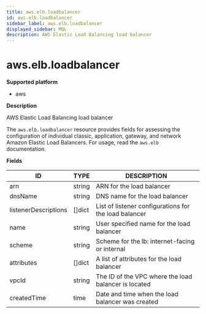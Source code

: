 ```yaml
---
title: aws.elb.loadbalancer
id: aws.elb.loadbalancer
sidebar_label: aws.elb.loadbalancer
displayed_sidebar: MQL
description: AWS Elastic Load Balancing load balancer
---
```


# aws.elb.loadbalancer

**Supported platform**

- aws

**Description**

AWS Elastic Load Balancing load balancer

The `aws.elb.loadbalancer` resource provides fields for assessing the configuration of individual classic, application, gateway, and network Amazon Elastic Load Balancers. For usage, read the `aws.elb` documentation.

**Fields**

| ID                   | TYPE           | DESCRIPTION                                           |
| -------------------- | -------------- | ----------------------------------------------------- |
| arn                  | string         | ARN for the load balancer                             |
| dnsName              | string         | DNS name for the load balancer                        |
| listenerDescriptions | &#91;&#93;dict | List of listener configurations for the load balancer |
| name                 | string         | User specified name for the load balancer             |
| scheme               | string         | Scheme for the lb: internet-facing or internal        |
| attributes           | &#91;&#93;dict | A list of attributes for the load balancer            |
| vpcId                | string         | The ID of the VPC where the load balancer is located  |
| createdTime          | time           | Date and time when the load balancer was created      |
